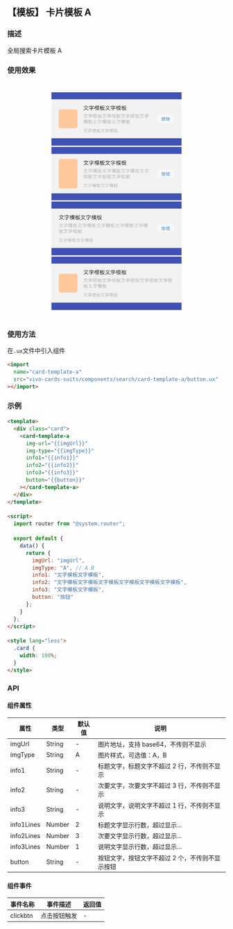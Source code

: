 ## 【模板】 卡片模板 A

### 描述

全局搜索卡片模板 A

### 使用效果

<div style="text-align: center;margin: 40px;">
  <img src="../../assets/search-template-a-1.jpg" style="width:300px" alt="search-template-a-1"/>
  <img src="../../assets/search-template-a-2.jpg" style="width:300px" alt="search-template-a-2"/>
  <img src="../../assets/search-template-a-3.jpg" style="width:300px" alt="search-template-a-3"/>
  <img src="../../assets/search-template-a-4.jpg" style="width:300px" alt="search-template-a-4"/>
</div>

### 使用方法

在`.ux`文件中引入组件

```html
<import
  name="card-template-a"
  src="vivo-cards-suits/components/search/card-template-a/button.ux"
></import>
```

### 示例

```html
<template>
  <div class="card">
    <card-template-a
      img-url="{{imgUrl}}"
      img-type="{{imgType}}"
      info1="{{info1}}"
      info2="{{info2}}"
      info3="{{info3}}"
      button="{{button}}"
    ></card-template-a>
  </div>
</template>

<script>
  import router from "@system.router";

  export default {
    data() {
      return {
        imgUrl: "imgUrl",
        imgType: "A", // A B
        info1: "文字模板文字模板",
        info2: "文字模板文字模板文字模板文字模板文字模板文字模板",
        info3: "文字模板文字模板",
        button: "按钮"
      };
    }
  };
</script>

<style lang="less">
  .card {
    width: 100%;
  }
</style>
```

### API

#### 组件属性

| 属性       | 类型   | 默认值 | 说明                                            |
| ---------- | ------ | ------ | ----------------------------------------------- |
| imgUrl     | String | -      | 图片地址，支持 base64，不传则不显示             |
| imgType    | String | A      | 图片样式，可选值：A，B                          |
| info1      | String | -      | 标题文字，标题文字不超过 2 行，不传则不显示     |
| info2      | String | -      | 次要文字，次要文字不超过 3 行，不传则不显示     |
| info3      | String | -      | 说明文字，说明文字不超过 1 行，不传则不显示     |
| info1Lines | Number | 2      | 标题文字显示行数，超过显示...                   |
| info2Lines | Number | 3      | 次要文字显示行数，超过显示...                   |
| info3Lines | Number | 1      | 说明文字显示行数，超过显示...                   |
| button     | String | -      | 按钮文字，按钮文字不超过 2 个，不传则不显示按钮 |

#### 组件事件

| 事件名称 | 事件描述     | 返回值 |
| -------- | ------------ | ------ |
| clickbtn | 点击按钮触发 | -      |
